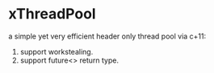 # xThreadPool
a simple yet very efficient header only thread pool via c+11:

1. support workstealing.
2. support future<> return type.

